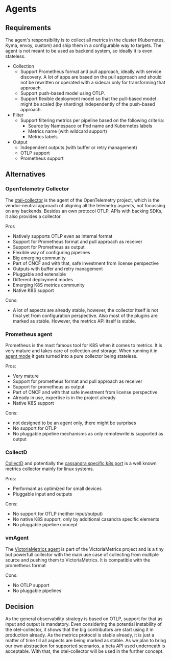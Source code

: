 # Agents

## Requirements

The agent's responsibility is to collect all metrics in the cluster (Kubernetes, Kyma, envoy, custom) and ship them in a configurable way to targets. The agent is not meant to be used as backend system, so ideally it is even stateless.

- Collection
  - Support Prometheus format and pull approach, ideally with service discovery. A lot of apps are based on the pull approach and should not be rewritten or operated with a sidecar only for transforming that approach.
  - Support push-based model using OTLP.
  - Support flexible deployment model so that the pull-based model might be scaled (by sharding) independently of the push-based approach.
- Filter
  - Support filtering metrics per pipeline based on the following criteria:
     - Source by Namespace or Pod name and Kubernetes labels
     - Metrics name (with wildcard support)
     - Metrics labels
- Output
  - Independent outputs (with buffer or retry management)
  - OTLP support
  - Prometheus support

## Alternatives

### OpenTelemetry Collector
The [otel-collector](https://opentelemetry.io/docs/collector/) is the agent of the OpenTelemetry project, which is the vendor-neutral approach of aligning all the telemetry aspects, not focussing on any backends. Besides an own protocol OTLP, APIs with backing SDKs, it also provides a collector.

Pros
- Natively supports OTLP even as internal format
- Support for Prometheus format and pull approach as receiver
- Support for Prometheus as output
- Flexible way of configuring pipelines
- Big emerging community
- Part of CNCF and with that, safe investment from license perspective
- Outputs with buffer and retry management
- Pluggable and extensible
- Different deployment modes
- Emerging K8S metrics community
- Native K8S support

Cons:
- A lot of aspects are already stable, however, the collector itself is not final yet from configuration perspective. Also most of the plugins are marked as stable. However, the metrics API itself is stable.

### Prometheus agent
Prometheus is the mast famous tool for K8S when it comes to metrics. It is very mature and takes care of collection and storage. When running it in [agent mode](https://prometheus.io/blog/2021/11/16/agent/) it gets turned into a pure collector being stateless.

Pros:
- Very mature
- Support for prometheus format and pull approach as receiver
- Support for prometheus as output
- Part of CNCF and with that safe investment from license perspective
- Already in use, expertise is in the project already
- Native K8S support

Cons:
- not designed to be an agent only, there might be surprises
- No support for OTLP
- No pluggable pipeline mechanisms as only remotewrite is supported as output

### CollectD
[CollectD](https://collectd.org/) and potentially the [cassandra specific k8s port](https://docs.k8ssandra.io/components/metrics-collector/) is a well known metrics collector mainly for linux systems.

Pros:
- Performant as optimized for small devices
- Pluggable input and outputs

Cons:
- No support for OTLP (neither input/output)
- No native K8S support, only by additional casandra specific elements
- No pluggable pipeline concept

### vmAgent

The [VictoriaMetrics agent](https://docs.victoriametrics.com/vmagent.html) is part of the VictoriaMetrics project and is a tiny but powerfull collector with the main use case of collecting from multiple source and pushing them to VictoriaMetrics. It is compatible with the prometheus format

Cons:
- No OTLP support
- No pluggable pipelines

## Decision
As the general observability strategy is based on OTLP, support for that as input and output is mandatory. Even considering the potential instability of the otel-collector, it shows that the big contributors are start using it in production already. As the metrics protocol is stable already, it is just a matter of time till all aspects are being marked as stable. As we plan to bring our own abstraction for supported scenarios, a beta API used underneath is acceptable.
With that, the otel-collector will be used in the further concept.
